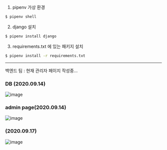 1. pipenv 가상 환경
```bash
$ pipenv shell
```

2. django 설치
```bash
$ pipenv install django
```

3. requirements.txt 에 있는 패키지 설치
```bash
$ pipenv install -r requirements.txt
```

---
백엔드 팀 : 현재 관리자 페이지 작성중...

### DB (2020.09.14)
![image](https://user-images.githubusercontent.com/45345120/93066180-9efabc80-f6b4-11ea-9a15-2f2a8cc5df5a.png) 
### admin page(2020.09.14)
![image](https://user-images.githubusercontent.com/45345120/93158495-2db81980-f747-11ea-97a9-84c865af2988.png)
### (2020.09.17)
![image](https://user-images.githubusercontent.com/45345120/93430103-19b61880-f8fd-11ea-8bd0-317a88e9f27b.png)